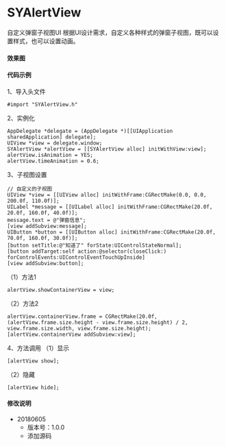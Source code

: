 # SYAlertView
自定义弹窗子视图UI
根据UI设计需求，自定义各种样式的弹窗子视图，既可以设置样式，也可以设置动画。


#### 效果图

#### 代码示例
1、导入头文件
```
#import "SYAlertView.h"
```

2、实例化
```
AppDelegate *delegate = (AppDelegate *)[[UIApplication sharedApplication] delegate];
UIView *view = delegate.window;
SYAlertView *alertView = [[SYAlertView alloc] initWithView:view];
alertView.isAnimation = YES;
alertView.timeAnimation = 0.6;
```

3、子视图设置
```
// 自定义的子视图
UIView *view = [[UIView alloc] initWithFrame:CGRectMake(0.0, 0.0, 200.0f, 110.0f)];
UILabel *message = [[UILabel alloc] initWithFrame:CGRectMake(20.0f, 20.0f, 160.0f, 40.0f)];
message.text = @"弹窗信息";
[view addSubview:message];
UIButton *button = [[UIButton alloc] initWithFrame:CGRectMake(20.0f, 70.0f, 160.0f, 30.0f)];
[button setTitle:@"知道了" forState:UIControlStateNormal];
[button addTarget:self action:@selector(closeClick:) forControlEvents:UIControlEventTouchUpInside]
[view addSubview:button];
```
（1）方法1
```
alertView.showContainerView = view;
```
（2）方法2
```
alertView.containerView.frame = CGRectMake(20.0f, (alertView.frame.size.height - view.frame.size.height) / 2, view.frame.size.width, view.frame.size.height);
[alertView.containerView addSubview:view];
```

4、方法调用
（1）显示
```
[alertView show];
```
（2）隐藏
```
[alertView hide];
```

#### 修改说明
* 20180605
  * 版本号：1.0.0
  * 添加源码
